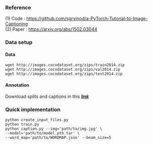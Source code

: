 ### Reference
(1) Code : https://github.com/sgrvinod/a-PyTorch-Tutorial-to-Image-Captioning  
(2) Paper : https://arxiv.org/abs/1502.03044

### Data setup
#### Data
```shell
wget http://images.cocodataset.org/zips/train2014.zip
wget http://images.cocodataset.org/zips/val2014.zip
wget http://images.cocodataset.org/zips/test2014.zip
```
#### Annotation
Download splits and captions in this [***link***](https://www.kaggle.com/shtvkumar/karpathy-splits)

### Quick implementation
```shell
python create_input_files.py
python train.py
python caption.py --img='path/to/img.jpg' \
--model='path/to/model.pth.tar' \
--word_map='path/to/WORDMAP.json' --beam_size=5
```
